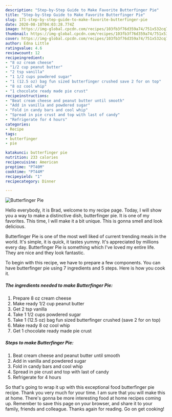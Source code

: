 ```yaml
---
description: "Step-by-Step Guide to Make Favorite Butterfinger Pie"
title: "Step-by-Step Guide to Make Favorite Butterfinger Pie"
slug: 171-step-by-step-guide-to-make-favorite-butterfinger-pie
date: 2020-08-18T04:03:28.774Z
image: https://img-global.cpcdn.com/recipes/103fb3f76d359a74/751x532cq70/butterfinger-pie-recipe-main-photo.jpg
thumbnail: https://img-global.cpcdn.com/recipes/103fb3f76d359a74/751x532cq70/butterfinger-pie-recipe-main-photo.jpg
cover: https://img-global.cpcdn.com/recipes/103fb3f76d359a74/751x532cq70/butterfinger-pie-recipe-main-photo.jpg
author: Edna Little
ratingvalue: 4.6
reviewcount: 12
recipeingredient:
- "8 oz cream cheese"
- "1/2 cup peanut butter"
- "2 tsp vanilla"
- "1 1/2 cups powdered sugar"
- "1 (12.5 oz) bag fun sized butterfinger crushed save 2 for on top"
- "8 oz cool whip"
- "1 chocolate ready made pie crust"
recipeinstructions:
- "Beat cream cheese and peanut butter until smooth"
- "Add in vanilla and powdered sugar"
- "Fold in candy bars and cool whip"
- "Spread in pie crust and top with last of candy"
- "Refrigerate for 4 hours"
categories:
- Recipe
tags:
- butterfinger
- pie

katakunci: butterfinger pie 
nutrition: 233 calories
recipecuisine: American
preptime: "PT40M"
cooktime: "PT44M"
recipeyield: "1"
recipecategory: Dinner

---
```



![Butterfinger Pie](https://img-global.cpcdn.com/recipes/103fb3f76d359a74/751x532cq70/butterfinger-pie-recipe-main-photo.jpg)

Hello everybody, it is Brad, welcome to my recipe page. Today, I will show you a way to make a distinctive dish, butterfinger pie. It is one of my favorites. This time, I will make it a bit unique. This is gonna smell and look delicious.



Butterfinger Pie is one of the most well liked of current trending meals in the world. It's simple, it is quick, it tastes yummy. It's appreciated by millions every day. Butterfinger Pie is something which I've loved my entire life. They are nice and they look fantastic.


To begin with this recipe, we have to prepare a few components. You can have butterfinger pie using 7 ingredients and 5 steps. Here is how you cook it.

<!--inarticleads1-->

##### The ingredients needed to make Butterfinger Pie:

1. Prepare 8 oz cream cheese
1. Make ready 1/2 cup peanut butter
1. Get 2 tsp vanilla
1. Take 1 1/2 cups powdered sugar
1. Take 1 (12.5 oz) bag fun sized butterfinger crushed (save 2 for on top)
1. Make ready 8 oz cool whip
1. Get 1 chocolate ready made pie crust




<!--inarticleads2-->

##### Steps to make Butterfinger Pie:

1. Beat cream cheese and peanut butter until smooth
1. Add in vanilla and powdered sugar
1. Fold in candy bars and cool whip
1. Spread in pie crust and top with last of candy
1. Refrigerate for 4 hours




So that's going to wrap it up with this exceptional food butterfinger pie recipe. Thank you very much for your time. I am sure that you will make this at home. There's gonna be more interesting food at home recipes coming up. Remember to save this page on your browser, and share it to your family, friends and colleague. Thanks again for reading. Go on get cooking!
